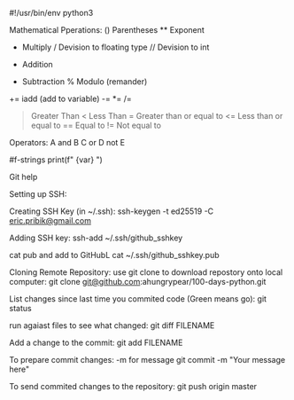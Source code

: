 #!/usr/bin/env python3

Mathematical Pperations:
() Parentheses
** Exponent
*  Multiply
/  Devision to floating type 
// Devision to int 
+  Addition 
-  Subtraction 
%  Modulo (remander)

+= iadd (add  to variable)
-= 
*= 
/= 

>  Greater Than
<  Less Than
>= Greater than or equal to
<= Less than or equal to
== Equal to
!= Not equal to

Operators:
A and B
C or D
not E

#f-strings
print(f" {var} ")


Git help

Setting up SSH:

Creating SSH Key (in ~/.ssh):
ssh-keygen -t ed25519 -C eric.pribik@gmail.com

Adding SSH key:
ssh-add ~/.ssh/github_sshkey

cat pub and add to GitHubL
cat ~/.ssh/github_sshkey.pub


Cloning Remote Repository:
use git clone to download repostory onto local computer:
git clone git@github.com:ahungrypear/100-days-python.git

List changes since last time you commited code (Green means go):
git status

run agaiast files to see what changed:
git diff FILENAME

Add a change to the commit:
git add FILENAME

To prepare commit changes:
-m for message
git commit -m "Your message here"

To send commited changes to the repository:
git push origin master
